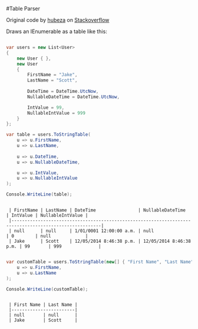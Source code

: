 #Table Parser

Original code by [hubeza][0] on [Stackoverflow][1]

Draws an IEnumerable<T> as a table like this:

````csharp

var users = new List<User>
{
    new User { },
    new User
    {
        FirstName = "Jake",
        LastName = "Scott",
                    
        DateTime = DateTime.UtcNow,
        NullableDateTime = DateTime.UtcNow,

        IntValue = 99,
        NullableIntValue = 999
    }
};

var table = users.ToStringTable(
    u => u.FirstName, 
    u => u.LastName,
                
    u => u.DateTime,
    u => u.NullableDateTime,

    u => u.IntValue,
    u => u.NullableIntValue
);

Console.WriteLine(table);

````

````

 | FirstName | LastName | DateTime                | NullableDateTime        | IntValue | NullableIntValue | 
 |--------------------------------------------------------------------------------------------------------| 
 | null      | null     | 1/01/0001 12:00:00 a.m. | null                    | 0        | null             | 
 | Jake      | Scott    | 12/05/2014 8:46:38 p.m. | 12/05/2014 8:46:38 p.m. | 99       | 999              | 

````

````csharp

var customTable = users.ToStringTable(new[] { "First Name", "Last Name" },
    u => u.FirstName,
    u => u.LastName
);

Console.WriteLine(customTable);

````

````

 | First Name | Last Name | 
 |------------------------| 
 | null       | null      | 
 | Jake       | Scott     | 
 

````

[0]:http://stackoverflow.com/users/133665/hubeza
[1]:http://stackoverflow.com/a/19353995/52360


